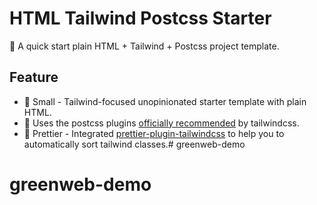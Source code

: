 # HTML Tailwind Postcss Starter

🚀 A quick start plain HTML + Tailwind + Postcss project template.

## Feature

- 👻 Small - Tailwind-focused unopinionated starter template with plain HTML.
- 🧩 Uses the postcss plugins [officially recommended](https://tailwindcss.com/docs/using-with-preprocessors#using-post-css-as-your-preprocessor) by tailwindcss.
- 💄 Prettier - Integrated [prettier-plugin-tailwindcss](https://github.com/tailwindlabs/prettier-plugin-tailwindcss) to help you to automatically sort tailwind classes.# greenweb-demo
# greenweb-demo
